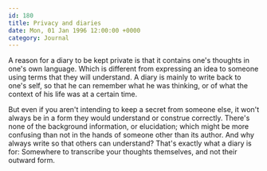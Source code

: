 ```yaml
---
id: 180
title: Privacy and diaries
date: Mon, 01 Jan 1996 12:00:00 +0000
category: Journal
---
```


A reason for a diary to be kept private is that it contains one's
thoughts in one's own language.  Which is different from expressing an
idea to someone using terms that they will understand.  A diary is
mainly to write back to one's self, so that he can remember what he was
thinking, or of what the context of his life was at a certain time.

But even if you aren't intending to keep a secret from someone else, it
won't always be in a form they would understand or construe correctly.
There's none of the background information, or elucidation; which might
be more confusing than not in the hands of someone other than its
author.  And why always write so that others can understand?  That's
exactly what a diary is for: Somewhere to transcribe your thoughts
themselves, and not their outward form.


